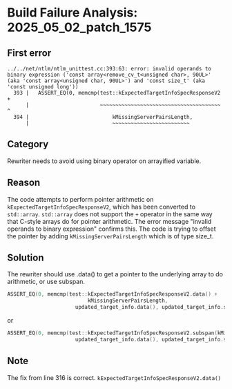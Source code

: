 # Build Failure Analysis: 2025_05_02_patch_1575

## First error

```
../../net/ntlm/ntlm_unittest.cc:393:63: error: invalid operands to binary expression ('const array<remove_cv_t<unsigned char>, 90UL>' (aka 'const array<unsigned char, 90UL>') and 'const size_t' (aka 'const unsigned long'))
  393 |   ASSERT_EQ(0, memcmp(test::kExpectedTargetInfoSpecResponseV2 +
      |                       ~~~~~~~~~~~~~~~~~~~~~~~~~~~~~~~~~~~~~~~ ^
  394 |                           kMissingServerPairsLength,
      |                           ~~~~~~~~~~~~~~~~~~~~~~~~~
```

## Category
Rewriter needs to avoid using binary operator on arrayified variable.

## Reason
The code attempts to perform pointer arithmetic on `kExpectedTargetInfoSpecResponseV2`, which has been converted to `std::array`.  `std::array` does not support the `+` operator in the same way that C-style arrays do for pointer arithmetic. The error message "invalid operands to binary expression" confirms this. The code is trying to offset the pointer by adding `kMissingServerPairsLength` which is of type size_t.

## Solution
The rewriter should use .data() to get a pointer to the underlying array to do arithmetic, or use subspan.

```c++
ASSERT_EQ(0, memcmp(test::kExpectedTargetInfoSpecResponseV2.data() +
                          kMissingServerPairsLength,
                      updated_target_info.data(), updated_target_info.size()));
```

or

```c++
ASSERT_EQ(0, memcmp(test::kExpectedTargetInfoSpecResponseV2.subspan(kMissingServerPairsLength).data(),
                      updated_target_info.data(), updated_target_info.size()));
```
## Note
The fix from line 316 is correct. `kExpectedTargetInfoSpecResponseV2.data()`